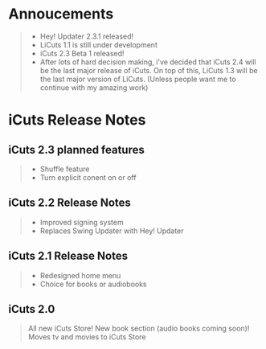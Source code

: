 # Annoucements

> - Hey! Updater 2.3.1 released!
> - LiCuts 1.1 is still under development
> - iCuts 2.3 Beta 1 released!
> - After lots of hard decision making, i've decided that iCuts 2.4 will be the last major release of iCuts. On top of this, LiCuts 1.3 will be the last major version of LiCuts. (Unless people want me to continue with my amazing work)

# iCuts Release Notes

## iCuts 2.3 planned features

> - Shuffle feature
> - Turn explicit conent on or off

## iCuts 2.2 Release Notes
> - Improved signing system
> - Replaces Swing Updater with Hey! Updater

## iCuts 2.1 Release Notes
> - Redesigned home menu
> - Choice for books or audiobooks

## iCuts 2.0
>All new iCuts Store! New book section (audio books coming soon)! Moves tv and movies to iCuts Store
